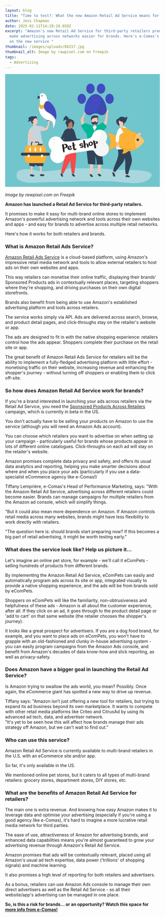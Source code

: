 ```yaml
---
layout: blog
title: "Time to test?: What the new Amazon Retail Ad Service means for brands "
author: Jess Chapman
date: 2025-02-11T14:29:19.659Z
excerpt: "Amazon's new Retail Ad Service for third-party retailers promises to
  make advertising across networks easier for brands. Here's e-Comas's insight
  on the new service "
thumbnail: /images/uploads/66217.jpg
thumbnail_alt: Image by rawpixel.com on Freepik
tags:
  - Advertising
---
```

<!--StartFragment-->

![Image by rawpixel.com on Freepik](/images/uploads/66217.jpg "Image by rawpixel.com on Freepik")

*Image by rawpixel.com on Freepik*

**Amazon has launched a Retail Ad Service for third-party retailers.**

It promises to make it easy for multi-brand online stores to implement Amazon's powerful advertising network and tools across their own websites and apps - and easy for brands to advertise across multiple retail networks.

Here's how it works for both retailers and brands. 

### What is Amazon Retail Ads Service?

[Amazon Retail Ads Service](https://advertising.amazon.com/retail-ad-service#:~:text=Amazon%20Retail%20Ad%20Service%20is,contextually%20relevant%20sponsored%20products%20ads) is a cloud-based platform, using Amazon's impressive retail media network and tools to allow external retailers to host ads on their own websites and apps. 

This way retailers can monetise their online traffic, displaying their brands' Sponsored Products ads in contextually relevant places, targeting shoppers where they're shopping, and driving purchases on their own digital storefronts. 

Brands also benefit from being able to use Amazon's established advertising platform and tools across retailers. 

The service works simply via API. Ads are delivered across search, browse, and product detail pages, and click-throughs stay on the retailer's website or app. 

The ads are designed to fit in with the native shopping experience: retailers control how the ads appear. Shoppers complete their purchase on the retail site or app.

The great benefit of Amazon Retail Ads Service for retailers will be the ability to implement a fully-fledged advertising platform with little effort - monetising traffic on their website, increasing revenue and enhancing the shopper's journey - without turning off shoppers or enabling them to click off-site.

### So how does Amazon Retail Ad Service work for brands? 

If you're a brand interested in launching your ads across retailers via the Retail Ad Service, you need the [Sponsored Products Across Retailers](https://advertising.amazon.com/solutions/products/sponsored-products-across-retailers?ref_=a20m_us_p_ras_faq_p_spar) campaign, which is currently in beta in the US. 

You don't actually have to be selling your products on Amazon to use the service (although you will need an Amazon Ads account). 

You can choose which retailers you want to advertise on when setting up your campaign - particularly useful for brands whose products appear in lots of different online catalogues. Click-throughs on each ad will stay on the retailer's website. 

Amazon promises complete data privacy and safety, and offers its usual data analytics and reporting, helping you make smarter decisions about where and when you place your ads (particularly if you use a data-specialist eCommerce agency like e-Comas!)

Tiffany Lemprière, e-Comas's Head of Performance Marketing, says: "With the Amazon Retail Ad Service, advertising across different retailers could become easier. Brands can manage campaigns for multiple retailers from the Amazon ad console, which will simplify things.

"But it could also mean more dependence on Amazon. If Amazon controls retail media across many websites, brands might have less flexibility to work directly with retailers.

"The question here is: should brands start preparing now? If this becomes a big part of retail advertising, it might be worth testing early."

### What does the service look like? Help us picture it…

Let's imagine an online pet store, for example - we'll call it eComPets - selling hundreds of products from different brands. 

By implementing the Amazon Retail Ad Service, eComPets can easily and automatically program ads across its site or app, integrated visually to provide a native shopping experience, and the ads will be from brands sold by eComPets. 

Shoppers on eComPets will like the familiarity, non-obtrusiveness and helpfulness of these ads - Amazon is all about the customer experience, after all. If they click on an ad, it goes through to the product detail page or 'add to cart' on that same website (the retailer chooses the shopper's journey). 

It looks like a great prospect for advertisers. If you are a dog food brand, for example, and you want to place ads on eComPets, you won't have to grapple with an old-fashioned and clunky in-house advertising system - you can easily program campaigns from the Amazon Ads console, and benefit from Amazon's decades of data know-how and slick reporting, as well as privacy-safety. 

### Does Amazon have a bigger goal in launching the Retail Ad Service?

Is Amazon trying to swallow the ads world, you mean? Possibly. Once again, the eCommerce giant has spotted a new way to drive up revenue. 

Tiffany says: "Amazon isn’t just offering a new tool for retailers, but trying to expand its ad business beyond its own marketplace. It wants to compete with other retail media platforms like Criteo and CitrusAd by using its advanced ad tech, data, and advertiser network.\
"It's yet to be seen how this will affect how brands manage their ads strategy off Amazon, but we can't wait to find out." 

### Who can use this service?

Amazon Retail Ad Service is currently available to multi-brand retailers in the U.S. with an eCommerce site and/or app.

So far, it's only available in the US.

We mentioned online pet stores, but it caters to all types of multi-brand retailers: grocery stores, department stores, DIY stores, etc.

### What are the benefits of Amazon Retail Ad Service for retailers? 

The main one is extra revenue. And knowing how easy Amazon makes it to leverage data and optimise your advertising (especially if you're using a good agency like e-Comas), it's hard to imagine a more lucrative retail media network for third parties. 

The ease of use, attractiveness of Amazon for advertising brands, and enhanced data capabilities means you're almost guaranteed to grow your advertising revenue through Amazon's Retail Ad Service. 

Amazon promises that ads will be contextually relevant, placed using all Amazon's usual ad tech expertise, data power ('trillions' of shopping signals) and machine learning. 

It also promises a high level of reporting for both retailers and advertisers. 

As a bonus, retailers can use Amazon Ads console to manage their own direct advertisers as well as the Retail Ad Service - so all their website/app's advertising can be managed in one place.

**So, is this a risk for brands… or an opportunity? Watch this space for [more info from e-Comas!](https://e-comas.com/news.html)**

<!--EndFragment-->